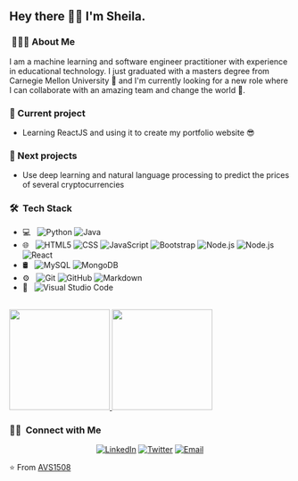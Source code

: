 <h2> Hey there 👋🏾 I'm Sheila.</h2>

<h3> &nbsp;👩🏾‍💻 About Me </h3>

I am a machine learning and software engineer practitioner with experience in educational technology. I just graduated with a masters degree from Carnegie Mellon University 💃 and I'm currently looking for a new role where I can collaborate with an amazing team and change the world 🦸‍.

<h3> 🌱 Current project </h3>

- Learning ReactJS and using it to create my portfolio website 😎

<h3> 🔮 Next projects </h3>

- Use deep learning and natural language processing to predict the prices of several cryptocurrencies

<!-- - 👩🏾‍💻 &nbsp; I am a machine learning and software engineer practitioner with experience in educational technology.
- 🎓 &nbsp; I'm now done with my masters degree at Carnegie Mellon University 💃.
- 🌱 &nbsp; I'm currently learning ReactJS while creating my portfolio website 😎.
- 🦸‍♀️ &nbsp; Currently looking for a new role where I can collaborate with an amazing team and change the world. -->
<!-- - 💼 &nbsp; Working as a Business Development Associate at VirtuBox InfoTech Private Limited. -->
<!-- - ✍️ &nbsp; Pursuing Graphic Design and Blog Writing as hobbies/side hustles.-->
<h3> 🛠 &nbsp;Tech Stack</h3>

- 💻 &nbsp;
  ![Python](https://img.shields.io/badge/-Python-ffffff?style=flat&logo=python)
  ![Java](https://img.shields.io/badge/-Java-ffffff?style=flat&logo=Java&logoColor=007396)
- 🌐 &nbsp;
  ![HTML5](https://img.shields.io/badge/-HTML5-ffffff?style=flat&logo=HTML5)
  ![CSS](https://img.shields.io/badge/-CSS-ffffff?style=flat&logo=CSS3&logoColor=1572B6)
  ![JavaScript](https://img.shields.io/badge/-JavaScript-ffffff?style=flat&logo=javascript)
  ![Bootstrap](https://img.shields.io/badge/-Bootstrap-ffffff?style=flat&logo=bootstrap&logoColor=563D7C)
  ![Node.js](https://img.shields.io/badge/-Node.js-ffffff?style=flat&logo=node.js)
  ![Node.js](https://img.shields.io/badge/-Express.js-ffffff?style=flat&logo=express)
  ![React](https://img.shields.io/badge/-React-ffffff?style=flat&logo=react)
- 🛢 &nbsp; 
  ![MySQL](https://img.shields.io/badge/-MySQL-ffffff?style=flat&logo=mysql)
  ![MongoDB](https://img.shields.io/badge/-MongoDB-ffffff?style=flat&logo=mongodb)
- ⚙️ &nbsp;
  ![Git](https://img.shields.io/badge/-Git-ffffff?style=flat&logo=git)
  ![GitHub](https://img.shields.io/badge/-GitHub-0A7BBB?style=flat&logo=github)
  ![Markdown](https://img.shields.io/badge/-Markdown-ffffff?style=flat&logo=markdown)
- 🔧 &nbsp;
  ![Visual Studio Code](https://img.shields.io/badge/-Visual%20Studio%20Code-ffffff?style=flat&logo=visual-studio-code&logoColor=007ACC)

<br/>

<a href="https://github.com/sheilambadi">
  <img height="180em" src="https://github-readme-stats.vercel.app/api?username=sheilambadi&show_icons=true" />
  <img height="180em" src="https://github-readme-stats.vercel.app/api/top-langs/?username=sheilambadi&layout=compact" />
</a>

<br/>

<h3> 🤝🏻 &nbsp;Connect with Me </h3>

<p align="center">
<a href="https://www.linkedin.com/in/sheilambadi/"><img alt="LinkedIn" src="https://img.shields.io/badge/LinkedIn-Sheila%20Mbadi-blue?style=flat-square&logo=linkedin"></a>
<a href="https://twitter.com/smbadi"><img alt="Twitter" src="https://img.shields.io/badge/Twitter-sheilambadi_-blue?style=flat-square&logo=twitter"></a>
<a href="mailto:mbadisheila@gmail.com"><img alt="Email" src="https://img.shields.io/badge/Email-mbadisheila%40gmail.com-blue?style=flat-square&logo=gmail"></a>
</p>

⭐️ From [AVS1508](https://github.com/AVS1508)

<!--
### Hi there 👋 
**sheilambadi/sheilambadi** is a ✨ _special_ ✨ repository because its `README.md` (this file) appears on your GitHub profile.

Here are some ideas to get you started:

- 🔭 I’m currently working on ...
- 🌱 I’m currently learning ...
- 👯 I’m looking to collaborate on ...
- 🤔 I’m looking for help with ...
- 💬 Ask me about ...
- 📫 How to reach me: ...
- 😄 Pronouns: ...
- ⚡ Fun fact: ...
-->
